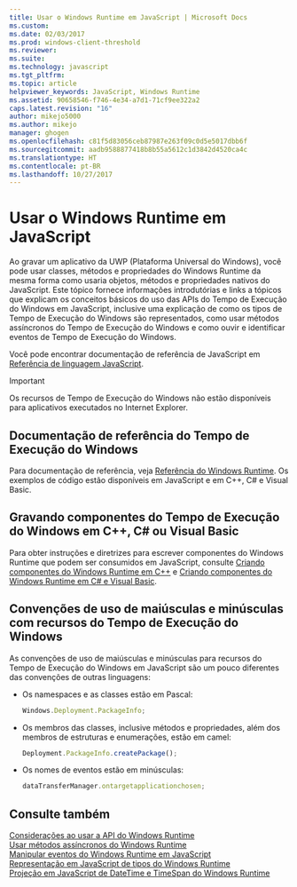```yaml
---
title: Usar o Windows Runtime em JavaScript | Microsoft Docs
ms.custom: 
ms.date: 02/03/2017
ms.prod: windows-client-threshold
ms.reviewer: 
ms.suite: 
ms.technology: javascript
ms.tgt_pltfrm: 
ms.topic: article
helpviewer_keywords: JavaScript, Windows Runtime
ms.assetid: 90658546-f746-4e34-a7d1-71cf9ee322a2
caps.latest.revision: "16"
author: mikejo5000
ms.author: mikejo
manager: ghogen
ms.openlocfilehash: c81f5d83056ceb87987e263f09c0d5e5017dbb6f
ms.sourcegitcommit: aadb9588877418b8b55a5612c1d3842d4520ca4c
ms.translationtype: HT
ms.contentlocale: pt-BR
ms.lasthandoff: 10/27/2017
---
```

# <a name="using-the-windows-runtime-in-javascript"></a>Usar o Windows Runtime em JavaScript
Ao gravar um aplicativo da UWP (Plataforma Universal do Windows), você pode usar classes, métodos e propriedades do Windows Runtime da mesma forma como usaria objetos, métodos e propriedades nativos do JavaScript. Este tópico fornece informações introdutórias e links a tópicos que explicam os conceitos básicos do uso das APIs do Tempo de Execução do Windows em JavaScript, inclusive uma explicação de como os tipos de Tempo de Execução do Windows são representados, como usar métodos assíncronos do Tempo de Execução do Windows e como ouvir e identificar eventos de Tempo de Execução do Windows.  
  
 Você pode encontrar documentação de referência de JavaScript em [Referência de linguagem JavaScript](../javascript/javascript-language-reference.md).  
  
> [!IMPORTANT]
>  Os recursos de Tempo de Execução do Windows não estão disponíveis para aplicativos executados no Internet Explorer.  
  
## <a name="windows-runtime-reference-documentation"></a>Documentação de referência do Tempo de Execução do Windows  
 Para documentação de referência, veja [Referência do Windows Runtime](https://msdn.microsoft.com/en-us/library/windows/apps/br211377.aspx). Os exemplos de código estão disponíveis em JavaScript e em C++, C# e Visual Basic.  
  
## <a name="writing-windows-runtime-components-in-c-c-or-visual-basic"></a>Gravando componentes do Tempo de Execução do Windows em C++, C# ou Visual Basic  
 Para obter instruções e diretrizes para escrever componentes do Windows Runtime que podem ser consumidos em JavaScript, consulte [Criando componentes do Windows Runtime em C++](/windows/uwp/winrt-components/creating-windows-runtime-components-in-cpp) e [Criando componentes do Windows Runtime em C# e Visual Basic](/windows/uwp/winrt-components/creating-windows-runtime-components-in-csharp-and-visual-basic).  
  
## <a name="casing-conventions-with-windows-runtime-features"></a>Convenções de uso de maiúsculas e minúsculas com recursos do Tempo de Execução do Windows  
 As convenções de uso de maiúsculas e minúsculas para recursos do Tempo de Execução do Windows em JavaScript são um pouco diferentes das convenções de outras linguagens:  
  
-   Os namespaces e as classes estão em Pascal:  
  
    ```JavaScript  
    Windows.Deployment.PackageInfo;  
    ```  
  
-   Os membros das classes, inclusive métodos e propriedades, além dos membros de estruturas e enumerações, estão em camel:  
  
    ```JavaScript  
    Deployment.PackageInfo.createPackage();  
    ```  
  
-   Os nomes de eventos estão em minúsculas:  
  
    ```JavaScript  
    dataTransferManager.ontargetapplicationchosen;  
    ```  
  
## <a name="see-also"></a>Consulte também  
 [Considerações ao usar a API do Windows Runtime](../jswinrt/considerations-when-using-the-windows-runtime-api.md)   
 [Usar métodos assíncronos do Windows Runtime](../jswinrt/using-windows-runtime-asynchronous-methods.md)   
 [Manipular eventos do Windows Runtime em JavaScript](../jswinrt/handling-windows-runtime-events-in-javascript.md)   
 [Representação em JavaScript de tipos do Windows Runtime](../jswinrt/javascript-representation-of-windows-runtime-types.md)   
 [Projeção em JavaScript de DateTime e TimeSpan do Windows Runtime](../jswinrt/windows-runtime-datetime-and-timespan-representations.md)